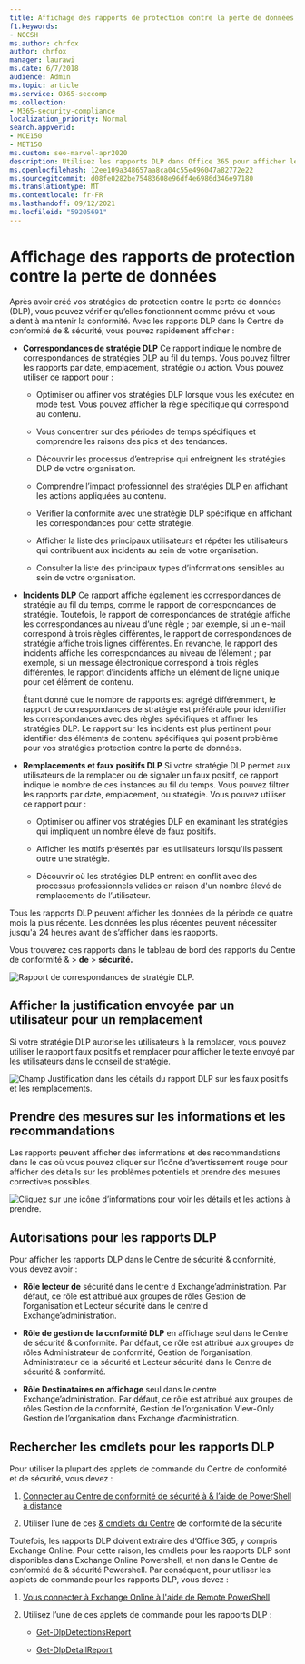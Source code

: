 ```yaml
---
title: Affichage des rapports de protection contre la perte de données
f1.keywords:
- NOCSH
ms.author: chrfox
author: chrfox
manager: laurawi
ms.date: 6/7/2018
audience: Admin
ms.topic: article
ms.service: O365-seccomp
ms.collection:
- M365-security-compliance
localization_priority: Normal
search.appverid:
- MOE150
- MET150
ms.custom: seo-marvel-apr2020
description: Utilisez les rapports DLP dans Office 365 pour afficher le nombre de correspondances, remplacements ou faux positifs de stratégie DLP et voir s’ils sont à la hausse ou à la baisse au fil du temps.
ms.openlocfilehash: 12ee109a348657aa8ca04c55e496047a82772e22
ms.sourcegitcommit: d08fe0282be75483608e96df4e6986d346e97180
ms.translationtype: MT
ms.contentlocale: fr-FR
ms.lasthandoff: 09/12/2021
ms.locfileid: "59205691"
---
```

# <a name="view-the-reports-for-data-loss-prevention"></a>Affichage des rapports de protection contre la perte de données

Après avoir créé vos stratégies de protection contre la perte de données (DLP), vous pouvez vérifier qu’elles fonctionnent comme prévu et vous aident à maintenir la conformité. Avec les rapports DLP dans le Centre de conformité de &amp; sécurité, vous pouvez rapidement afficher :
  
- **Correspondances de stratégie DLP** Ce rapport indique le nombre de correspondances de stratégies DLP au fil du temps. Vous pouvez filtrer les rapports par date, emplacement, stratégie ou action. Vous pouvez utiliser ce rapport pour : 
    
  - Optimiser ou affiner vos stratégies DLP lorsque vous les exécutez en mode test. Vous pouvez afficher la règle spécifique qui correspond au contenu.
    
  - Vous concentrer sur des périodes de temps spécifiques et comprendre les raisons des pics et des tendances.
    
  - Découvrir les processus d’entreprise qui enfreignent les stratégies DLP de votre organisation.
    
  - Comprendre l’impact professionnel des stratégies DLP en affichant les actions appliquées au contenu.
    
  - Vérifier la conformité avec une stratégie DLP spécifique en affichant les correspondances pour cette stratégie.
    
  - Afficher la liste des principaux utilisateurs et répéter les utilisateurs qui contribuent aux incidents au sein de votre organisation.
    
  - Consulter la liste des principaux types d’informations sensibles au sein de votre organisation.
    
- **Incidents DLP** Ce rapport affiche également les correspondances de stratégie au fil du temps, comme le rapport de correspondances de stratégie. Toutefois, le rapport de correspondances de stratégie affiche les correspondances au niveau d’une règle ; par exemple, si un e-mail correspond à trois règles différentes, le rapport de correspondances de stratégie affiche trois lignes différentes. En revanche, le rapport des incidents affiche les correspondances au niveau de l’élément ; par exemple, si un message électronique correspond à trois règles différentes, le rapport d’incidents affiche un élément de ligne unique pour cet élément de contenu. 
    
  Étant donné que le nombre de rapports est agrégé différemment, le rapport de correspondances de stratégie est préférable pour identifier les correspondances avec des règles spécifiques et affiner les stratégies DLP. Le rapport sur les incidents est plus pertinent pour identifier des éléments de contenu spécifiques qui posent problème pour vos stratégies protection contre la perte de données.
    
- **Remplacements et faux positifs DLP** Si votre stratégie DLP permet aux utilisateurs de la remplacer ou de signaler un faux positif, ce rapport indique le nombre de ces instances au fil du temps. Vous pouvez filtrer les rapports par date, emplacement, ou stratégie. Vous pouvez utiliser ce rapport pour : 
    
  - Optimiser ou affiner vos stratégies DLP en examinant les stratégies qui impliquent un nombre élevé de faux positifs.
    
  - Afficher les motifs présentés par les utilisateurs lorsqu'ils passent outre une stratégie.
    
  - Découvrir où les stratégies DLP entrent en conflit avec des processus professionnels valides en raison d'un nombre élevé de remplacements de l’utilisateur.
    
Tous les rapports DLP peuvent afficher les données de la période de quatre mois la plus récente. Les données les plus récentes peuvent nécessiter jusqu'à 24 heures avant de s’afficher dans les rapports.
  
Vous trouverez ces rapports dans le tableau de bord des rapports du Centre de conformité &amp; \> **de** \> **sécurité.**
  
![Rapport de correspondances de stratégie DLP.](../media/117d20c9-d379-403f-ad68-1f5cd6c4e5cf.png)
  
## <a name="view-the-justification-submitted-by-a-user-for-an-override"></a>Afficher la justification envoyée par un utilisateur pour un remplacement

Si votre stratégie DLP autorise les utilisateurs à la remplacer, vous pouvez utiliser le rapport faux positifs et remplacer pour afficher le texte envoyé par les utilisateurs dans le conseil de stratégie.
  
![Champ Justification dans les détails du rapport DLP sur les faux positifs et les remplacements.](../media/e11e3126-026d-4e77-a16d-74a0686d1fa3.png)
  
## <a name="take-action-on-insights-and-recommendations"></a>Prendre des mesures sur les informations et les recommandations

Les rapports peuvent afficher des informations et des recommandations dans le cas où vous pouvez cliquer sur l’icône d’avertissement rouge pour afficher des détails sur les problèmes potentiels et prendre des mesures correctives possibles.
  
![Cliquez sur une icône d’informations pour voir les détails et les actions à prendre.](../media/51782036-7299-4960-8175-75c2b1637159.png)
  
## <a name="permissions-for-dlp-reports"></a>Autorisations pour les rapports DLP

Pour afficher les rapports DLP dans le Centre de sécurité & conformité, vous devez avoir :

- **Rôle lecteur de** sécurité dans le centre d Exchange’administration. Par défaut, ce rôle est attribué aux groupes de rôles Gestion de l’organisation et Lecteur sécurité dans le centre d Exchange’administration.

- **Rôle de gestion de la conformité DLP** en affichage seul dans le Centre de sécurité & conformité. Par défaut, ce rôle est attribué aux groupes de rôles Administrateur de conformité, Gestion de l’organisation, Administrateur de la sécurité et Lecteur sécurité dans le Centre de sécurité & conformité.

- **Rôle Destinataires en affichage** seul dans le centre Exchange’administration. Par défaut, ce rôle est attribué aux groupes de rôles Gestion de la conformité, Gestion de l’organisation View-Only Gestion de l’organisation dans Exchange d’administration.

## <a name="find-the-cmdlets-for-the-dlp-reports"></a>Rechercher les cmdlets pour les rapports DLP

Pour utiliser la plupart des applets de commande du Centre de conformité et de sécurité, vous devez :
  
1. [Connecter au Centre de conformité de sécurité à &amp; l’aide de PowerShell à distance](/powershell/exchange/connect-to-scc-powershell&amp;clcid=0x409)
    
2. Utiliser l’une de ces [ &amp; cmdlets du Centre](/powershell/exchange/exchange-online-powershell) de conformité de la sécurité
    
Toutefois, les rapports DLP doivent extraire des d’Office 365, y compris Exchange Online. Pour cette raison, les cmdlets pour les rapports DLP sont disponibles dans Exchange Online Powershell, et non dans le Centre de conformité de &amp; sécurité Powershell. Par conséquent, pour utiliser les applets de commande pour les rapports DLP, vous devez :
  
1. [Vous connecter à Exchange Online à l'aide de Remote PowerShell](/powershell/exchange/connect-to-exchange-online-powershell)
    
2. Utilisez l’une de ces applets de commande pour les rapports DLP :
    
      - [Get-DlpDetectionsReport](/powershell/module/exchange/get-dlpdetectionsreport)
    
      - [Get-DlpDetailReport](/powershell/module/exchange/get-dlpdetailreport)
